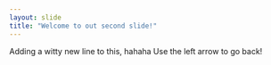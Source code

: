 ```yaml
---
layout: slide
title: "Welcome to out second slide!"
---
```

Adding a witty new line to this, hahaha
Use the left arrow to go back!
